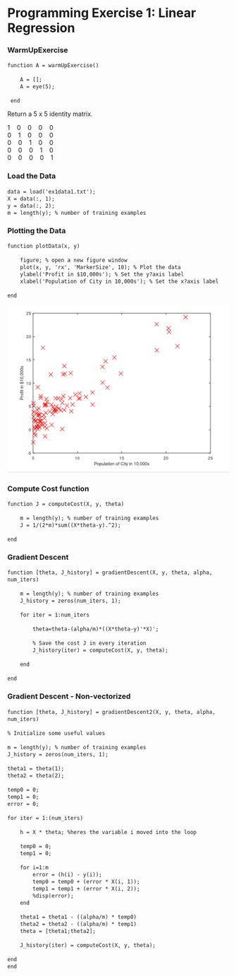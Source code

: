 # Programming Exercise 1: Linear Regression

### WarmUpExercise
    function A = warmUpExercise()
    
        A = [];
        A = eye(5);
     
     end

Return a 5 x 5 identity matrix.

1   &nbsp;&nbsp;&nbsp;0   &nbsp;&nbsp;&nbsp;0   &nbsp;&nbsp;&nbsp;0   &nbsp;&nbsp;&nbsp;0  
0   &nbsp;&nbsp;&nbsp;1   &nbsp;&nbsp;&nbsp;0   &nbsp;&nbsp;&nbsp;0   &nbsp;&nbsp;&nbsp;0  
0   &nbsp;&nbsp;&nbsp;0   &nbsp;&nbsp;&nbsp;1   &nbsp;&nbsp;&nbsp;0   &nbsp;&nbsp;&nbsp;0  
0   &nbsp;&nbsp;&nbsp;0   &nbsp;&nbsp;&nbsp;0   &nbsp;&nbsp;&nbsp;1   &nbsp;&nbsp;&nbsp;0  
0   &nbsp;&nbsp;&nbsp;0   &nbsp;&nbsp;&nbsp;0   &nbsp;&nbsp;&nbsp;0   &nbsp;&nbsp;&nbsp;1  

### Load the Data

    data = load('ex1data1.txt');
    X = data(:, 1); 
    y = data(:, 2);
    m = length(y); % number of training examples
    
### Plotting the Data

    function plotData(x, y) 
    
        figure; % open a new figure window
        plot(x, y, 'rx', 'MarkerSize', 10); % Plot the data
        ylabel('Profit in $10,000s'); % Set the y?axis label
        xlabel('Population of City in 10,000s'); % Set the x?axis label
        
    end
    
<img src="ploat1.png" alt="Ploat Data">

### Compute Cost function
    function J = computeCost(X, y, theta)
    
        m = length(y); % number of training examples
        J = 1/(2*m)*sum((X*theta-y).^2); 
        
    end

### Gradient Descent

    function [theta, J_history] = gradientDescent(X, y, theta, alpha, num_iters)

        m = length(y); % number of training examples
        J_history = zeros(num_iters, 1);

        for iter = 1:num_iters
        
            theta=theta-(alpha/m)*((X*theta-y)'*X)';

            % Save the cost J in every iteration    
            J_history(iter) = computeCost(X, y, theta);

        end

    end
    
### Gradient Descent - Non-vectorized 

    function [theta, J_history] = gradientDescent2(X, y, theta, alpha, num_iters)

    % Initialize some useful values

    m = length(y); % number of training examples
    J_history = zeros(num_iters, 1);

    theta1 = theta(1);
    theta2 = theta(2);

    temp0 = 0;
    temp1 = 0;
    error = 0;

    for iter = 1:(num_iters)
    
        h = X * theta; %heres the variable i moved into the loop

        temp0 = 0;
        temp1 = 0;

        for i=1:m
            error = (h(i) - y(i));
            temp0 = temp0 + (error * X(i, 1));
            temp1 = temp1 + (error * X(i, 2));
            %disp(error);
        end

        theta1 = theta1 - ((alpha/m) * temp0)
        theta2 = theta2 - ((alpha/m) * temp1)
        theta = [theta1;theta2];

        J_history(iter) = computeCost(X, y, theta);

    end
    end
